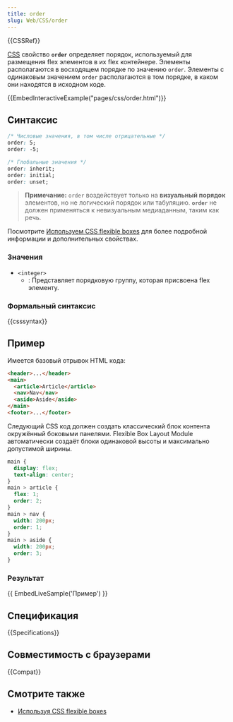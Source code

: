 ```yaml
---
title: order
slug: Web/CSS/order
---
```


{{CSSRef}}

[CSS](/ru/docs/Web/CSS) свойство **`order`** определяет порядок, используемый для размещения flex элементов в их flex контейнере. Элементы располагаются в восходящем порядке по значению `order`. Элементы с одинаковым значением `order` располагаются в том порядке, в каком они находятся в исходном коде.

{{EmbedInteractiveExample("pages/css/order.html")}}

## Синтаксис

```css
/* Числовые значения, в том числе отрицательные */
order: 5;
order: -5;

/* Глобальные значения */
order: inherit;
order: initial;
order: unset;
```

> **Примечание:** `order` воздействует только на **визуальный порядок** элементов, но не логический порядок или табуляцию. **`order`** не должен применяться к невизуальным медиаданным, таким как речь.

Посмотрите [Используем CSS flexible boxes](/ru/docs/Web/CSS/CSS_Flexible_Box_Layout/Using_CSS_flexible_boxes) для более подробной информации и дополнительных свойствах.

### Значения

- `<integer>`
  - : Представляет порядковую группу, которая присвоена flex элементу.

### Формальный синтаксис

{{csssyntax}}

## Пример

Имеется базовый отрывок HTML кода:

```html
<header>...</header>
<main>
  <article>Article</article>
  <nav>Nav</nav>
  <aside>Aside</aside>
</main>
<footer>...</footer>
```

Следующий CSS код должен создать классический блок контента окружённый боковыми панелями. Flexible Box Layout Module автоматически создаёт блоки одинаковой высоты и максимально допустимой ширины.

```css
main {
  display: flex;
  text-align: center;
}
main > article {
  flex: 1;
  order: 2;
}
main > nav {
  width: 200px;
  order: 1;
}
main > aside {
  width: 200px;
  order: 3;
}
```

### Результат

{{ EmbedLiveSample('Пример') }}

## Спецификация

{{Specifications}}

## Совместимость с браузерами

{{Compat}}

## Смотрите также

- [Используя CSS flexible boxes](/docs/Web/Guide/CSS/Flexible_boxes)
